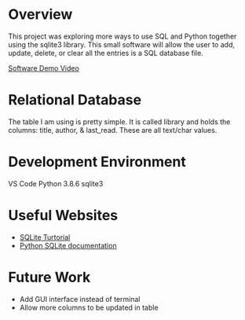 # Overview

This project was exploring more ways to use SQL and Python together using the sqlite3 library. This small software will allow the user to add, update, delete, or clear all the entries is a SQL database file. 

[Software Demo Video](http://youtube.link.goes.here)

# Relational Database

The table I am using is pretty simple. It is called library and holds the columns: title, author, & last_read. These are all text/char values.

# Development Environment

VS Code
Python 3.8.6
sqlite3

# Useful Websites

* [SQLite Turtorial](https://www.sqlitetutorial.net/)
* [Python SQLite documentation](https://docs.python.org/3.8/library/sqlite3.html)

# Future Work

* Add GUI interface instead of terminal
* Allow more columns to be updated in table

